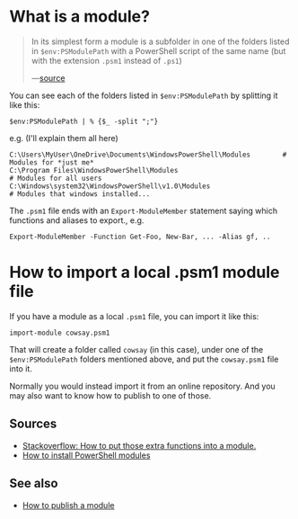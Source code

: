 # What is a module?

> In its simplest form a module is a subfolder in one of the folders listed in `$env:PSModulePath` with a PowerShell script of the same name (but with the extension `.psm1` instead of `.ps1`)
>
>&mdash;[source](https://stackoverflow.com/questions/27713844/dot-source-a-script-within-a-function)

You can see each of the folders listed in `$env:PSModulePath` by splitting it like this:

	$env:PSModulePath | % {$_ -split ";"}

e.g. (I'll explain them all here)

	C:\Users\MyUser\OneDrive\Documents\WindowsPowerShell\Modules		# Modules for *just me*
	C:\Program Files\WindowsPowerShell\Modules											# Modules for all users
	C:\Windows\system32\WindowsPowerShell\v1.0\Modules							# Modules that windows installed...


The `.psm1` file ends with an `Export-ModuleMember` statement saying which functions and aliases to export., e.g.

	Export-ModuleMember -Function Get-Foo, New-Bar, ... -Alias gf, ..


# How to import a local .psm1 module file

If you have a module as a local `.psm1` file, you can import it like this:

	import-module cowsay.psm1

That will create a folder called `cowsay` (in this case), under one of the `$env:PSModulePath` folders mentioned above, and put the `cowsay.psm1` file into it.

Normally you would instead import it from an online repository. And you may also want to know how to publish to one of those.







## Sources

* [Stackoverflow: How to put those extra functions into a module.](https://stackoverflow.com/questions/27713844/dot-source-a-script-within-a-function)
* [How to install PowerShell modules](https://activedirectorypro.com/install-powershell-modules/)

## See also

* [How to publish a module](publish_module.md)